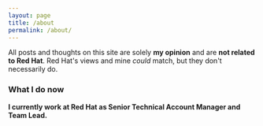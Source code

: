 ```yaml
---
layout: page
title: /about
permalink: /about/
---
```


All posts and thoughts on this site are solely **my opinion** and are **not related to Red Hat**. Red Hat's views and mine *could* match, but they don't necessarily do.

### What I do now
**I currently work at Red Hat as Senior Technical Account Manager and Team Lead.**

